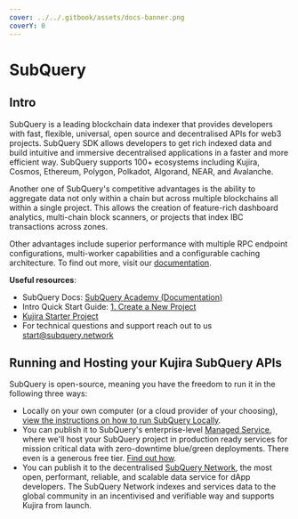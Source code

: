 ```yaml
---
cover: ../../.gitbook/assets/docs-banner.png
coverY: 0
---
```


# SubQuery

## Intro

SubQuery is a leading blockchain data indexer that provides developers with fast, flexible, universal, open source and decentralised APIs for web3 projects. SubQuery SDK allows developers to get rich indexed data and build intuitive and immersive decentralised applications in a faster and more efficient way. SubQuery supports 100+ ecosystems including Kujira, Cosmos, Ethereum, Polygon, Polkadot, Algorand, NEAR, and Avalanche.

Another one of SubQuery's competitive advantages is the ability to aggregate data not only within a chain but across multiple blockchains all within a single project. This allows the creation of feature-rich dashboard analytics, multi-chain block scanners, or projects that index IBC transactions across zones.

Other advantages include superior performance with multiple RPC endpoint configurations, multi-worker capabilities and a configurable caching architecture. To find out more, visit our [documentation](https://academy.subquery.network/).

**Useful resources**:

* SubQuery Docs: [SubQuery Academy (Documentation)](https://academy.subquery.network/)
* Intro Quick Start Guide: [1. Create a New Project](https://academy.subquery.network/quickstart/quickstart.html)
* [Kujira Starter Project](https://github.com/subquery/cosmos-subql-starter/tree/main/Kujira/kujira-starter)
* For technical questions and support reach out to us start@subquery.network

## Running and Hosting your Kujira SubQuery APIs

SubQuery is open-source, meaning you have the freedom to run it in the following three ways:

* Locally on your own computer (or a cloud provider of your choosing), [view the instructions on how to run SubQuery Locally](https://academy.subquery.network/run\_publish/run.html).
* You can publish it to SubQuery's enterprise-level [Managed Service](https://managedservice.subquery.network/), where we'll host your SubQuery project in production ready services for mission critical data with zero-downtime blue/green deployments. There even is a generous free tier. [Find out how](https://academy.subquery.network/run\_publish/publish.html).
* You can publish it to the decentralised [SubQuery Network](https://subquery.network/network), the most open, performant, reliable, and scalable data service for dApp developers. The SubQuery Network indexes and services data to the global community in an incentivised and verifiable way and supports Kujira from launch.
